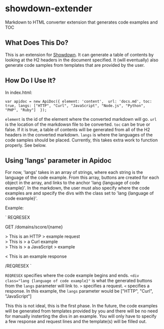 showdown-extender
=================

Markdown to HTML converter extension that generates code examples and TOC

What Does This Do?
---

This is an extension for [Showdown](https://github.com/coreyti/showdown). It can generate a table of contents by looking at the H2 headers in the document specified. It (will eventually) also generate code samples from templates that are provided by the user. 

How Do I Use It?
---

In index.html:

`var apidoc = new ApiDoc({
    element: 'content', 
	url: 'docs.md',
	toc: true,
	langs: ["HTTP", "Curl", "JavaScript", "Node.js", "Python", "PHP", "Ruby"] 
    });`

`element` is the id of the element where the converted markdown will go.
`url` is the location of the markdowsn file to be converted.
`toc` can be true or false. If it is true, a table of contents will be generated from all of the H2 headers in the converted markdown.
`langs` is where the languages of the code samples should be placed. Currently, this takes extra work to function properly. See below.

Using 'langs' parameter in Apidoc
---

For now, 'langs' takes in an array of strings, where each string is the language of the code example. From this array, buttons are created for each object in the array, and links to the anchor 'lang {language of code example}'. In the markdown, the user must also specify where the code examples are and specify the divs with the class set to 'lang {language of code example}'.

Example:

`
REQRESEX

GET /domains/score/{name}

<div class="lang HTTP">
> This is an HTTP 
> example request
</div>
<div class="lang Curl">
> This is 
> a Curl example 
</div>
<div class="lang JavaScript">
> This is 
> a JavaScript
> example
</div>

< This is an example response

/REQRESEX
`

`REQRESEX` specifies where the code example begins and ends.
`<div class="lang {language of code example}"` is what the generated buttons from the `langs` parameter will link to.
`>` specifies a request.
`<` specifies a response.
In this example, the `langs` parameter would be ["HTTP", "Curl", "JavaScript"]

This this is not ideal, this is the first phase. In the future, the code examples will be generated from templates provided by you and there will be no need for manually insterting the divs in an example. You will only have to specify a few response and request lines and the template(s) will be filled out.


 
